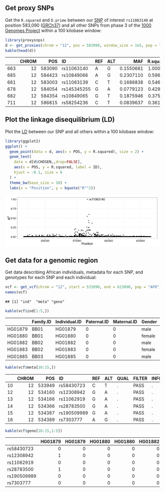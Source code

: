 

## Get proxy SNPs

Get the `R.squared` and `D.prime` between our [SNP] of interest `rs11063140` at
position 583,090 ([GRCh37]) and all other SNPs from phase 3 of the [1000
Genomes Project][1000genomes] within a 100 kilobase window:


```r
library(proxysnps)
d <- get_proxies(chrom = "12", pos = 583090, window_size = 1e5, pop = "AFR")
kable(head(d))
```



|    | CHROM|    POS|ID          |REF |ALT |       MAF| R.squared|  D.prime|CHOSEN |
|:---|-----:|------:|:-----------|:---|:---|---------:|---------:|--------:|:------|
|663 |    12| 583090|rs11063140  |A   |G   | 0.1550681|  1.000000| 1.000000|TRUE   |
|685 |    12| 584423|rs10849066  |A   |G   | 0.2307110|  0.596535| 0.987318|FALSE  |
|661 |    12| 583003|rs11063139  |C   |T   | 0.1686838|  0.546084| 0.777021|FALSE  |
|678 |    12| 584054|rs145345255 |G   |A   | 0.0779123|  0.429203| 0.965528|FALSE  |
|682 |    12| 584354|rs10849065  |G   |T   | 0.1875946|  0.375957| 0.687769|FALSE  |
|711 |    12| 586815|rs58254236  |C   |T   | 0.0839637|  0.361458| 0.850726|FALSE  |

## Plot the linkage disequilibrium (LD)

Plot the [LD] between our SNP and all others within a 100 kilobase window:
  

```r
library(ggplot2)
ggplot() +
  geom_point(data = d, aes(x = POS, y = R.squared), size = 2) +
  geom_text(
    data = d[d$CHOSEN,,drop=FALSE],
    aes(x = POS, y = R.squared, label = ID),
    hjust = -0.1, size = 6
  ) +
  theme_bw(base_size = 18) +
  labs(x = "Position", y = bquote("R"^2))
```

![plot of chunk plot_r2](https://github.com/slowkow/proxysnps/blob/master/vignettes/figures/proxysnps/plot_r2-1.png) 

## Get data for a genomic region

Get data describing African individuals, metadata for each SNP, and
genotypes for each SNP and each individual:


```r
vcf <- get_vcf(chrom = "12", start = 533090, end = 623090, pop = "AFR")
names(vcf)
```

```
## [1] "ind"  "meta" "geno"
```


```r
kable(vcf$ind[1:5,])
```



|        |Family.ID |Individual.ID |Paternal.ID |Maternal.ID |Gender |Population |Relationship |Siblings |Second.Order |Third.Order |Other.Comments |SuperPopulation |
|:-------|:---------|:-------------|:-----------|:-----------|:------|:----------|:------------|:--------|:------------|:-----------|:--------------|:---------------|
|HG01879 |BB01      |HG01879       |0           |0           |male   |ACB        |father       |0        |0            |0           |0              |AFR             |
|HG01880 |BB01      |HG01880       |0           |0           |female |ACB        |mother       |0        |0            |0           |0              |AFR             |
|HG01882 |BB02      |HG01882       |0           |0           |male   |ACB        |father       |0        |0            |0           |0              |AFR             |
|HG01883 |BB02      |HG01883       |0           |0           |female |ACB        |mother       |0        |0            |0           |0              |AFR             |
|HG01885 |BB03      |HG01885       |0           |0           |male   |ACB        |father       |0        |0            |0           |0              |AFR             |


```r
kable(vcf$meta[10:15,])
```



|   | CHROM|    POS|ID          |REF |ALT |QUAL |FILTER |INFO |
|:--|-----:|------:|:-----------|:---|:---|:----|:------|:----|
|10 |    12| 533949|rs58430723  |C   |T   |.    |PASS   |.    |
|12 |    12| 534160|rs12308942  |G   |A   |.    |PASS   |.    |
|13 |    12| 534166|rs11062919  |G   |A   |.    |PASS   |.    |
|14 |    12| 534366|rs28783500  |G   |A   |.    |PASS   |.    |
|15 |    12| 534387|rs190509989 |G   |A   |.    |PASS   |.    |
|16 |    12| 534389|rs7303777   |A   |G   |.    |PASS   |.    |


```r
kable(vcf$geno[10:15,1:5])
```



|            | HG01879| HG01879| HG01880| HG01880| HG01882|
|:-----------|-------:|-------:|-------:|-------:|-------:|
|rs58430723  |       0|       0|       0|       0|       0|
|rs12308942  |       1|       0|       0|       0|       0|
|rs11062919  |       0|       0|       0|       0|       0|
|rs28783500  |       1|       0|       0|       0|       0|
|rs190509989 |       0|       0|       0|       0|       0|
|rs7303777   |       0|       0|       0|       0|       0|

[LD]: https://en.wikipedia.org/wiki/Linkage_disequilibrium
[SNP]: https://en.wikipedia.org/wiki/Single-nucleotide_polymorphism

[1000genomes]: http://www.1000genomes.org/
[GRCh37]: http://www.1000genomes.org/faq/which-reference-assembly-do-you-use
